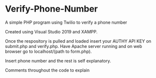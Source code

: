 # Verify-Phone-Number
A simple PHP program using Twilio to verify a phone number

Created using Visual Studio 2019 and XAMPP.

Once the respository is pulled and loaded insert your AUTHY API KEY on submit.php and verify.php.
Have Apache server running and on web browser go to localhost/(path to form.php).

Insert phone number and the rest is self explanatory.

Comments throughout the code to explain
